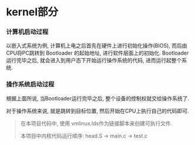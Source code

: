 # kernel部分
### 计算机启动过程
以嵌入式系统为例, 计算机上电之后首先在硬件上进行初始化操作(BIOS), 而后由CPU将PC跳转到 Bootloader 的起始地址, 进行软件层面上的初始化. Bootloader运行完毕之后, 就会进入到用户态下开始运行操作系统的代码, 进而运行起整个系统.
### 操作系统启动过程
根据上面所说, 当Bootloader运行完毕之后, 整个设备的控制权就交给操作系统了.

对于操作系统来说, 就是跳转到目标位置, 然后开始在CPU上执行自己的代码即可.
> 在本项目代码中, 使用 vmlinux.lds作为链接脚本来创建可执行文件.
> 
> 本项目中内核代码运行顺序: head.S -> main.c -> test.c

